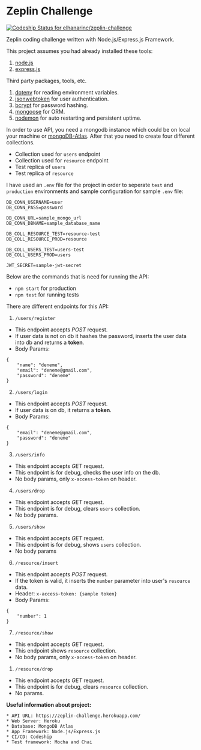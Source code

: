 # Zeplin Challenge
[ ![Codeship Status for elhanarinc/zeplin-challenge](https://app.codeship.com/projects/934fa2a0-ebd4-0136-7732-1e7f26f7d3eb/status?branch=master)](https://app.codeship.com/projects/319916)

Zeplin coding challenge written with Node.js/Express.js Framework.

This project assumes you had already installed these tools:
1. [node.js](https://nodejs.org/en/)
2. [express.js](https://expressjs.com/)

Third party packages, tools, etc.
1. [dotenv](https://www.npmjs.com/package/dotenv) for reading environment variables.
2. [jsonwebtoken](https://www.npmjs.com/package/jsonwebtoken) for user authentication.
3. [bcrypt](https://www.npmjs.com/package/bcrypt) for password hashing.
4. [mongoose](https://www.npmjs.com/package/mongoose) for ORM.
5. [nodemon](https://www.npmjs.com/package/nodemon) for auto restarting and persistent uptime.

In order to use API, you need a mongodb instance which could be on local your machine or [mongoDB-Atlas](https://cloud.mongodb.com). After that you need to create four different collections.
* Collection used for `users` endpoint
* Collection used for `resource` endpoint
* Test replica of `users`
* Test replica of `resource`

I have used an `.env` file for the project in order to seperate `test` and `production` environments and sample configuration for sample `.env` file:

```
DB_CONN_USERNAME=user
DB_CONN_PASS=password

DB_CONN_URL=sample_mongo_url
DB_CONN_DBNAME=sample_database_name

DB_COLL_RESOURCE_TEST=resource-test
DB_COLL_RESOURCE_PROD=resource

DB_COLL_USERS_TEST=users-test
DB_COLL_USERS_PROD=users

JWT_SECRET=sample-jwt-secret
```

Below are the commands that is need for running the API:
* `npm start` for production
* `npm test` for running tests

There are different endpoints for this API:
1. `/users/register`
* This endpoint accepts *POST* request.
* If user data is not on db it hashes the password, inserts the user data into db and returns a **token**.
* Body Params:
```
{
	"name": "deneme",
	"email": "deneme@gmail.com",
	"password": "deneme"
}
```

2. `/users/login`
* This endpoint accepts *POST* request.
* If user data is on db, it returns a **token**.
* Body Params:
```
{
	"email": "deneme@gmail.com",
	"password": "deneme"
}
```

3. `/users/info`
* This endpoint accepts *GET* request.
* This endpoint is for debug, checks the user info on the db.
* No body params, only `x-access-token` on header.


4. `/users/drop`
* This endpoint accepts *GET* request.
* This endpoint is for debug, clears `users` collection.
* No body params.

5. `/users/show`
* This endpoint accepts *GET* request.
* This endpoint is for debug, shows `users` collection.
* No body params

6. `/resource/insert`
* This endpoint accepts *POST* request.
* If the token is valid, it inserts the `number` parameter into user's `resource` data.
* Header: `x-access-token: {sample token}`
* Body Params:
```
{
	"number": 1
}
```

7. `/resource/show`
* This endpoint accepts *GET* request.
* This endpoint shows `resource` collection.
* No body params, only `x-access-token` on header.

1. `/resource/drop`
* This endpoint accepts *GET* request.
* This endpoint is for debug, clears `resource` collection.
* No params.


**Useful information about project:**
```
* API URL: https://zeplin-challenge.herokuapp.com/
* Web Server: Heroku
* Database: MongoDB Atlas
* App Framework: Node.js/Express.js
* CI/CD: Codeship
* Test framework: Mocha and Chai
```
